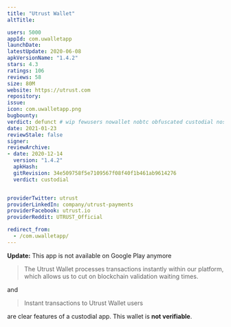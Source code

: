 ```yaml
---
title: "Utrust Wallet"
altTitle: 

users: 5000
appId: com.uwalletapp
launchDate: 
latestUpdate: 2020-06-08
apkVersionName: "1.4.2"
stars: 4.3
ratings: 106
reviews: 58
size: 80M
website: https://utrust.com
repository: 
issue: 
icon: com.uwalletapp.png
bugbounty: 
verdict: defunct # wip fewusers nowallet nobtc obfuscated custodial nosource nonverifiable reproducible bounty defunct
date: 2021-01-23
reviewStale: false
signer: 
reviewArchive:
- date: 2020-12-14
  version: "1.4.2"
  apkHash: 
  gitRevision: 34e509758f5e7109567f08f40f1b461ab9614276
  verdict: custodial


providerTwitter: utrust
providerLinkedIn: company/utrust-payments
providerFacebook: utrust.io
providerReddit: UTRUST_Official

redirect_from:
  - /com.uwalletapp/
---
```



**Update:** This app is not available on Google Play anymore

> The Utrust Wallet processes transactions instantly within our platform, which
  allows us to cut on blockchain validation waiting times.

and

> Instant transactions to Utrust Wallet users

are clear features of a custodial app. This wallet is **not verifiable**.
